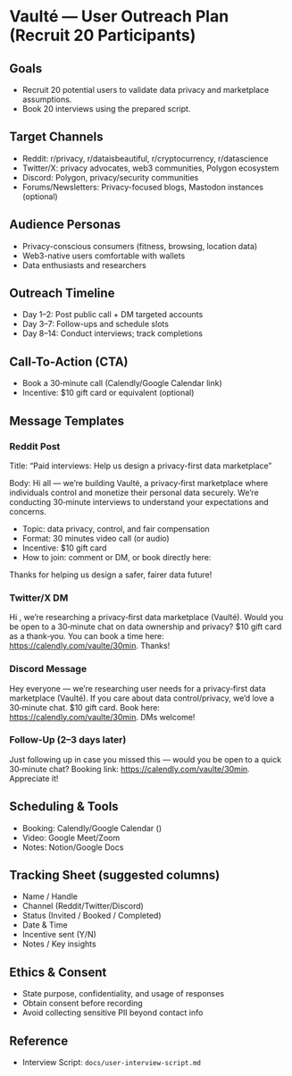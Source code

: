 # Vaulté — User Outreach Plan (Recruit 20 Participants)

## Goals
- Recruit 20 potential users to validate data privacy and marketplace assumptions.
- Book 20 interviews using the prepared script.

## Target Channels
- Reddit: r/privacy, r/dataisbeautiful, r/cryptocurrency, r/datascience
- Twitter/X: privacy advocates, web3 communities, Polygon ecosystem
- Discord: Polygon, privacy/security communities
- Forums/Newsletters: Privacy-focused blogs, Mastodon instances (optional)

## Audience Personas
- Privacy-conscious consumers (fitness, browsing, location data)
- Web3-native users comfortable with wallets
- Data enthusiasts and researchers

## Outreach Timeline
- Day 1–2: Post public call + DM targeted accounts
- Day 3–7: Follow-ups and schedule slots
- Day 8–14: Conduct interviews; track completions

## Call-To-Action (CTA)
- Book a 30‑minute call (Calendly/Google Calendar link)
- Incentive: $10 gift card or equivalent (optional)

## Message Templates

### Reddit Post
Title: “Paid interviews: Help us design a privacy-first data marketplace”

Body:
Hi all — we’re building Vaulté, a privacy‑first marketplace where individuals control and monetize their personal data securely. We’re conducting 30‑minute interviews to understand your expectations and concerns.

- Topic: data privacy, control, and fair compensation
- Format: 30 minutes video call (or audio)
- Incentive: $10 gift card
- How to join: comment or DM, or book directly here: <booking-link>

Thanks for helping us design a safer, fairer data future!

### Twitter/X DM
Hi <name>, we’re researching a privacy‑first data marketplace (Vaulté). Would you be open to a 30‑minute chat on data ownership and privacy? $10 gift card as a thank‑you. You can book a time here: https://calendly.com/vaulte/30min. Thanks!

### Discord Message
Hey everyone — we’re researching user needs for a privacy‑first data marketplace (Vaulté). If you care about data control/privacy, we’d love a 30‑minute chat. $10 gift card. Book here: https://calendly.com/vaulte/30min. DMs welcome!

### Follow‑Up (2–3 days later)
Just following up in case you missed this — would you be open to a quick 30‑minute chat? Booking link: https://calendly.com/vaulte/30min. Appreciate it!

## Scheduling & Tools
- Booking: Calendly/Google Calendar (<booking-link>)
- Video: Google Meet/Zoom
- Notes: Notion/Google Docs

## Tracking Sheet (suggested columns)
- Name / Handle
- Channel (Reddit/Twitter/Discord)
- Status (Invited / Booked / Completed)
- Date & Time
- Incentive sent (Y/N)
- Notes / Key insights

## Ethics & Consent
- State purpose, confidentiality, and usage of responses
- Obtain consent before recording
- Avoid collecting sensitive PII beyond contact info

## Reference
- Interview Script: `docs/user-interview-script.md`